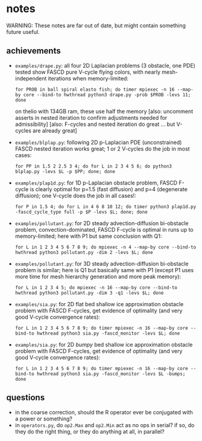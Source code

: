 # notes

WARNING:  These notes are far out of date, but might contain something future useful.

## achievements

  * `examples/drape.py`: all four 2D Laplacian problems (3 obstacle, one PDE) tested show FASCD pure V-cycle flying colors, with nearly mesh-independent iterations when memory-limited:

        for PROB in ball spiral elasto fish; do timer mpiexec -n 16 --map-by core --bind-to hwthread python3 drape.py -prob $PROB -levs 11; done

    on thelio with 134GB ram, these use half the memory
    [also: uncomment asserts in nested iteration to confirm adjustments needed for admissibility]
    [also: F-cycles and nested iteration do great ... but V-cycles are already great]

  * `examples/blplap.py`: following 2D p-Laplacian PDE (unconstrained) FASCD nested iteration works great; 1 or 2 V-cycles do the job in most cases:

        for PP in 1.5 2 2.5 3 4; do for L in 2 3 4 5 6; do python3 blplap.py -levs $L -p $PP; done; done

  * `examples/plap1d.py`: for 1D p-Laplacian obstacle problem, FASCD F-cycle is clearly optimal for p=1.5 (fast diffusion) and p=4 (degenerate diffusion); one V-cycle does the job in all cases!:

        for P in 1.5 4; do for L in 4 6 8 10 12; do timer python3 plap1d.py -fascd_cycle_type full -p $P -levs $L; done; done

  * `examples/pollutant.py`: for 2D steady advection-diffusion bi-obstacle problem, convection-dominated, FASCD F-cycle is optimal in runs up to memory-limited; here with P1 but same conclusion with Q1:

        for L in 1 2 3 4 5 6 7 8 9; do mpiexec -n 4 --map-by core --bind-to hwthread python3 pollutant.py -dim 2 -levs $L; done

  * `examples/pollutant.py`: for 3D steady advection-diffusion bi-obstacle problem is similar; here is Q1 but basically same with P1 (except P1 uses more time for mesh hierarchy generation and more peak memory):

        for L in 1 2 3 4 5; do mpiexec -n 16 --map-by core --bind-to hwthread python3 pollutant.py -dim 3 -q1 -levs $L; done

  * `examples/sia.py`: for 2D flat bed shallow ice approximation obstacle problem with FASCD F-cycles, get evidence of optimality (and very good V-cycle convergence rates):

        for L in 1 2 3 4 5 6 7 8 9; do timer mpiexec -n 16 --map-by core --bind-to hwthread python3 sia.py -fascd_monitor -levs $L; done

  * `examples/sia.py`: for 2D *bumpy* bed shallow ice approximation obstacle problem with FASCD F-cycles, get evidence of optimality (and very good V-cycle convergence rates):

        for L in 1 2 3 4 5 6 7 8 9; do timer mpiexec -n 16 --map-by core --bind-to hwthread python3 sia.py -fascd_monitor -levs $L -bumps; done

## questions

  * in the coarse correction, should the R operator ever be conjugated with a power or something?
  * in `operators.py`, do `op2.Max` and `op2.Min` act as no ops in serial? if so, do they do the right thing, or they do anything at all, in parallel?
